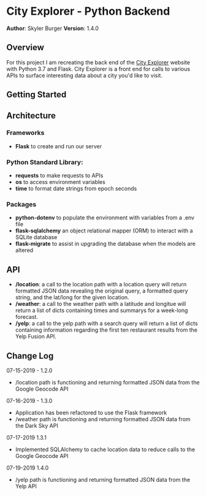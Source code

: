 # City Explorer - Python Backend

**Author**: Skyler Burger
**Version**: 1.4.0

## Overview
For this project I am recreating the back end of the [City Explorer](https://codefellows.github.io/code-301-guide/curriculum/city-explorer-app/front-end/) website with Python 3.7 and Flask. City Explorer is a front end for calls to various APIs to surface interesting data about a city you'd like to visit.

## Getting Started
<!-- What are the steps that a user must take in order to build this app on their own machine and get it running? -->

## Architecture
### Frameworks
- **Flask** to create and run our server

### Python Standard Library:
- **requests** to make requests to APIs
- **os** to access environment variables
- **time** to format date strings from epoch seconds

### Packages
- **python-dotenv** to populate the environment with variables from a .env file
- **flask-sqlalchemy** an object relational mapper (ORM) to interact with a SQLite database
- **flask-migrate** to assist in upgrading the database when the models are altered

## API
- **/location**: a call to the location path with a location query will return formatted JSON data revealing the original query, a formatted query string, and the lat/long for the given location.
- **/weather**: a call to the weather path with a latitude and longitue will return a list of dicts containing times and summarys for a week-long forecast.
- **/yelp**: a call to the yelp path with a search query will return a list of dicts containing information regarding the first ten restaurant results from the Yelp Fusion API.

## Change Log
07-15-2019 - 1.2.0
- /location path is functioning and returning formatted JSON data from the Google Geocode API

07-16-2019 - 1.3.0
- Application has been refactored to use the Flask framework
- /weather path is functioning and returning formatted JSON data from the Dark Sky API

07-17-2019 1.3.1
- Implemented SQLAlchemy to cache location data to reduce calls to the Google Geocode API

07-19-2019 1.4.0
- /yelp path is functioning and returning formatted JSON data from the Yelp API
